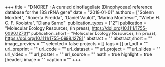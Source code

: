+++
title = "DINOREF : A curated dinoflagellate (Dinophyceae) reference database for the 18S rRNA gene"
date = "2018-01-01"
authors = ["Solenn Mordret", "Roberta Piredda", "Daniel Vaulot", "Marina Montresor", "Wiebe H. C. F. Kooistra", "Diana Sarno"]
publication_types = ["2"]
publication = "Molecular Ecology Resources, (in press), https://doi.org/10.1111/1755-0998.12781"
publication_short = "Molecular Ecology Resources, (in press), https://doi.org/10.1111/1755-0998.12781"
abstract = ""
abstract_short = ""
image_preview = ""
selected = false
projects = []
tags = []
url_pdf = ""
url_preprint = ""
url_code = ""
url_dataset = ""
url_project = ""
url_slides = ""
url_video = ""
url_poster = ""
url_source = ""
math = true
highlight = true
[header]
image = ""
caption = ""
+++

